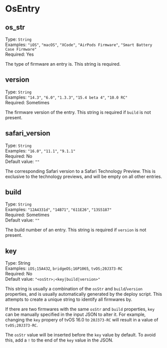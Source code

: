 # OsEntry

## os_str

Type: `String`  
Examples: `"iOS"`, `"macOS"`, `"XCode"`, `"AirPods Firmware"`, `"Smart Battery Case Firmware"`  
Required: Yes

The type of firmware an entry is. This string is required.

## version

Type: `String`  
Examples: `"14.3"`, `"6.0"`, `"1.3.3"`, `"15.4 beta 4"`, `"10.0 RC"`  
Required: Sometimes

The firmware version of the entry. This string is required if `build` is not present.

## safari_version

Type: `String`  
Examples: `"16.0"`, `"11.1"`, `"9.1.1"`  
Required: No  
Default value: `""`

The corresponding Safari version to a Safari Technology Preview. This is exclusive to the technology previews, and will be empty on all other entries.

## build

Type: `String`  
Examples: `"12A4331d"`, `"14B71"`, `"611E26"`, `"13S5187"`  
Required: Sometimes  
Default value: `""`

The build number of an entry. This string is required if `version` is not present.

## key

Type: String  
Examples: `iOS;15A432`, `bridgeOS;16P1065`, `tvOS;20J373-RC`  
Required: No  
Default value: `"<osStr>;<key|build|version>"`

This string is usually a combination of the `osStr` and `build`/`version` properties, and is usually automatically generated by the deploy script. This attempts to create a unique string to identify all firmwares by.

If there are two firmwares with the same `osStr` and `build` properties, `key` can be manually specified in the input JSON to alter it. For example, changing the `key` propery of tvOS 16.0 to `20J373-RC` will result in a value of `tvOS;20J373-RC`.

The `osStr` value will be inserted before the `key` value by default. To avoid this, add a `!` to the end of the `key` value in the JSON.
